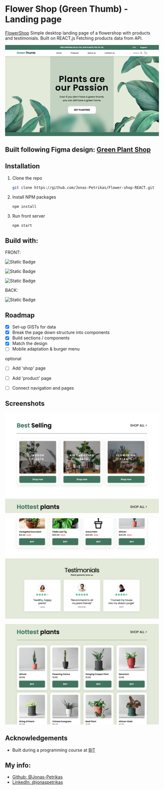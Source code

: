 
# Flower Shop (Green Thumb) - Landing page

[FlowerShop](https://jonas-petrikas.github.io/Flower-shop-REACT/)
Simple desktop landing page of a flowershop with products and testimonials. Built on REACT.js Fetching products data from API.

![App Screenshot](./screenshots/Screenshot%202025-03-19%20at%2017.00.29.png)

## Built following Figma design: [Green Plant Shop](https://www.figma.com/design/OpHShyjtKZ6zYUEy7KQgzy/Green-Plant-shop?node-id=81-4362&t=mWyBsgIfLbpgFC1b-0)



## Installation

1. Clone the repo
   ```sh
   git clone https://github.com/Jonas-Petrikas/Flower-shop-REACT.git
   ```
2. Install NPM packages
   ```sh
   npm install
   ```

3. Run front server
   ```sh
   npm start
   ```
    
## Build with:

FRONT:

![Static Badge](https://img.shields.io/badge/HTML-forestgreen?logo=html5&logoColor=white)

![Static Badge](https://img.shields.io/badge/CSS-forestgreen?style=flat&logo=CSS&logoColor=white)

![Static Badge](https://img.shields.io/badge/JavaScript-forestgreen?style=flat&logo=javascript&logoColor=white)

BACK:

![Static Badge](https://img.shields.io/badge/React-forestgreen?style=flat&logo=react&logoColor=white)



## Roadmap
- [x] Set-up GISTs for data
- [x] Break the page down structure into components
- [x] Build sections / components
- [x] Match the design
- [ ] Mobile adaptation & burger menu

optional
- [ ] Add 'shop' page
- [ ] Add 'product' page
- [ ] Connect navigation and pages


## Screenshots

![App Screenshot](./screenshots/Screenshot%202025-03-19%20at%2017.01.02.png)

![App Screenshot](./screenshots/Screenshot%202025-03-19%20at%2017.01.24.png)

![App Screenshot](./screenshots/Screenshot%202025-03-19%20at%2017.01.13.png)



## Acknowledgements
- Built during a programming course at [BIT](https://bit.lt/)

## My info: 
- [Github: @Jonas-Petrikas](https://github.com/Jonas-Petrikas)
- [LinkedIn: @jonaspetrikas](https://www.linkedin.com/in/jonaspetrikas/)

